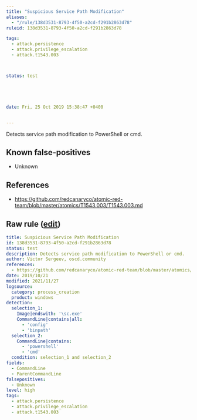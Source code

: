 ```yaml
---
title: "Suspicious Service Path Modification"
aliases:
  - "/rule/138d3531-8793-4f50-a2cd-f291b2863d78"
ruleid: 138d3531-8793-4f50-a2cd-f291b2863d78

tags:
  - attack.persistence
  - attack.privilege_escalation
  - attack.t1543.003



status: test





date: Fri, 25 Oct 2019 15:38:47 +0400


---
```


Detects service path modification to PowerShell or cmd.

<!--more-->


## Known false-positives

* Unknown



## References

* https://github.com/redcanaryco/atomic-red-team/blob/master/atomics/T1543.003/T1543.003.md


## Raw rule ([edit](https://github.com/SigmaHQ/sigma/edit/master/rules/windows/process_creation/proc_creation_win_susp_service_path_modification.yml))
```yaml
title: Suspicious Service Path Modification
id: 138d3531-8793-4f50-a2cd-f291b2863d78
status: test
description: Detects service path modification to PowerShell or cmd.
author: Victor Sergeev, oscd.community
references:
  - https://github.com/redcanaryco/atomic-red-team/blob/master/atomics/T1543.003/T1543.003.md
date: 2019/10/21
modified: 2021/11/27
logsource:
  category: process_creation
  product: windows
detection:
  selection_1:
    Image|endswith: '\sc.exe'
    CommandLine|contains|all:
      - 'config'
      - 'binpath'
  selection_2:
    CommandLine|contains:
      - 'powershell'
      - 'cmd'
  condition: selection_1 and selection_2
fields:
  - CommandLine
  - ParentCommandLine
falsepositives:
  - Unknown
level: high
tags:
  - attack.persistence
  - attack.privilege_escalation
  - attack.t1543.003

```
